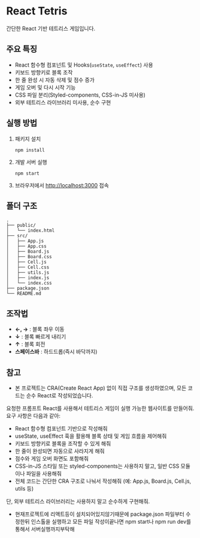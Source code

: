# React Tetris

간단한 React 기반 테트리스 게임입니다.

## 주요 특징

- React 함수형 컴포넌트 및 Hooks(`useState`, `useEffect`) 사용
- 키보드 방향키로 블록 조작
- 한 줄 완성 시 자동 삭제 및 점수 증가
- 게임 오버 및 다시 시작 기능
- CSS 파일 분리(Styled-components, CSS-in-JS 미사용)
- 외부 테트리스 라이브러리 미사용, 순수 구현

## 실행 방법

1. 패키지 설치  
   ```
   npm install
   ```

2. 개발 서버 실행  
   ```
   npm start
   ```

3. 브라우저에서 [http://localhost:3000](http://localhost:3000) 접속

## 폴더 구조

```
.
├── public/
│   └── index.html
├── src/
│   ├── App.js
│   ├── App.css
│   ├── Board.js
│   ├── Board.css
│   ├── Cell.js
│   ├── Cell.css
│   ├── utils.js
│   ├── index.js
│   └── index.css
├── package.json
└── README.md
```

## 조작법

- **←, →** : 블록 좌우 이동
- **↓** : 블록 빠르게 내리기
- **↑** : 블록 회전
- **스페이스바** : 하드드롭(즉시 바닥까지)

## 참고

- 본 프로젝트는 CRA(Create React App) 없이 직접 구조를 생성하였으며, 모든 코드는 순수 React로 작성되었습니다.


요청한 프롬프트 
React를 사용해서 테트리스 게임이 실행 가능한 웹사이트를 만들어줘.
요구 사항은 다음과 같아:
- React 함수형 컴포넌트 기반으로 작성해줘
- useState, useEffect 훅을 활용해 블록 상태 및 게임 흐름을 제어해줘
- 키보드 방향키로 블록을 조작할 수 있게 해줘
- 한 줄이 완성되면 자동으로 사라지게 해줘
- 점수와 게임 오버 화면도 포함해줘
- CSS-in-JS 스타일 또는 styled-components는 사용하지 말고, 일반 CSS 모듈이나 파일을 사용해줘
- 전체 코드는 간단한 CRA 구조로 나눠서 작성해줘 (예: App.js, Board.js, Cell.js, utils 등)

단, 외부 테트리스 라이브러리는 사용하지 말고 순수하게 구현해줘.
- 현재프로젝트에 리액트등이 설치되어있지않기때문에 package.json 파일부터 수정한뒤 인스톨을 실행하고 모든 파일 작성이끝나면 npm start나 npm run dev를 통해서 서버실행까지부탁해